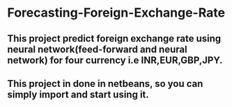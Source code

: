 # Forecasting-Foreign-Exchange-Rate

## This project predict foreign exchange rate using neural network(feed-forward and neural network) for four currency i.e INR,EUR,GBP,JPY.
## This project in done in netbeans, so you can simply import and start using it.
